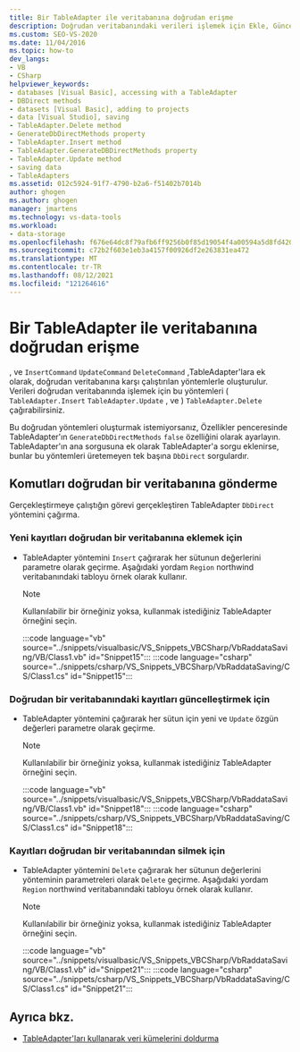 ```yaml
---
title: Bir TableAdapter ile veritabanına doğrudan erişme
description: Doğrudan veritabanındaki verileri işlemek için Ekle, Güncelleştir ve Sil gibi yöntemleri kullanarak TableAdapter ile veritabanına doğrudan erişin.
ms.custom: SEO-VS-2020
ms.date: 11/04/2016
ms.topic: how-to
dev_langs:
- VB
- CSharp
helpviewer_keywords:
- databases [Visual Basic], accessing with a TableAdapter
- DBDirect methods
- datasets [Visual Basic], adding to projects
- data [Visual Studio], saving
- TableAdapter.Delete method
- GenerateDbDirectMethods property
- TableAdapter.Insert method
- TableAdapter.GenerateDBDirectMethods property
- TableAdapter.Update method
- saving data
- TableAdapters
ms.assetid: 012c5924-91f7-4790-b2a6-f51402b7014b
author: ghogen
ms.author: ghogen
manager: jmartens
ms.technology: vs-data-tools
ms.workload:
- data-storage
ms.openlocfilehash: f676e64dc8f79afb6ff9256b0f85d19054f4a00594a5d8fd420e543b048a6e6f
ms.sourcegitcommit: c72b2f603e1eb3a4157f00926df2e263831ea472
ms.translationtype: MT
ms.contentlocale: tr-TR
ms.lasthandoff: 08/12/2021
ms.locfileid: "121264616"
---
```

# <a name="directly-access-the-database-with-a-tableadapter"></a>Bir TableAdapter ile veritabanına doğrudan erişme

, ve `InsertCommand` `UpdateCommand` `DeleteCommand` ,TableAdapter'lara ek olarak, doğrudan veritabanına karşı çalıştırılan yöntemlerle oluşturulur. Verileri doğrudan veritabanında işlemek için bu yöntemleri ( `TableAdapter.Insert` `TableAdapter.Update` , ve ) `TableAdapter.Delete` çağırabilirsiniz.

Bu doğrudan yöntemleri oluşturmak istemiyorsanız, Özellikler penceresinde TableAdapter'ın `GenerateDbDirectMethods` `false` özelliğini  olarak ayarlayın. TableAdapter'ın ana sorgusuna ek olarak TableAdapter'a sorgu eklenirse, bunlar bu yöntemleri üretemeyen tek başına `DbDirect` sorgulardır.

## <a name="send-commands-directly-to-a-database"></a>Komutları doğrudan bir veritabanına gönderme

Gerçekleştirmeye çalıştığın görevi gerçekleştiren TableAdapter `DbDirect` yöntemini çağırma.

### <a name="to-insert-new-records-directly-into-a-database"></a>Yeni kayıtları doğrudan bir veritabanına eklemek için

- TableAdapter yöntemini `Insert` çağırarak her sütunun değerlerini parametre olarak geçirme. Aşağıdaki yordam `Region` northwind veritabanındaki tabloyu örnek olarak kullanır.

    > [!NOTE]
    > Kullanılabilir bir örneğiniz yoksa, kullanmak istediğiniz TableAdapter örneğini seçin.

     :::code language="vb" source="../snippets/visualbasic/VS_Snippets_VBCSharp/VbRaddataSaving/VB/Class1.vb" id="Snippet15":::
     :::code language="csharp" source="../snippets/csharp/VS_Snippets_VBCSharp/VbRaddataSaving/CS/Class1.cs" id="Snippet15":::

### <a name="to-update-records-directly-in-a-database"></a>Doğrudan bir veritabanındaki kayıtları güncelleştirmek için

- TableAdapter yöntemini çağırarak her sütun için yeni ve `Update` özgün değerleri parametre olarak geçirme.

    > [!NOTE]
    > Kullanılabilir bir örneğiniz yoksa, kullanmak istediğiniz TableAdapter örneğini seçin.

     :::code language="vb" source="../snippets/visualbasic/VS_Snippets_VBCSharp/VbRaddataSaving/VB/Class1.vb" id="Snippet18":::
     :::code language="csharp" source="../snippets/csharp/VS_Snippets_VBCSharp/VbRaddataSaving/CS/Class1.cs" id="Snippet18":::

### <a name="to-delete-records-directly-from-a-database"></a>Kayıtları doğrudan bir veritabanından silmek için

- TableAdapter yöntemini `Delete` çağırarak her sütunun değerlerini yönteminin parametreleri olarak `Delete` geçirme. Aşağıdaki yordam `Region` northwind veritabanındaki tabloyu örnek olarak kullanır.

    > [!NOTE]
    > Kullanılabilir bir örneğiniz yoksa, kullanmak istediğiniz TableAdapter örneğini seçin.

     :::code language="vb" source="../snippets/visualbasic/VS_Snippets_VBCSharp/VbRaddataSaving/VB/Class1.vb" id="Snippet21":::
     :::code language="csharp" source="../snippets/csharp/VS_Snippets_VBCSharp/VbRaddataSaving/CS/Class1.cs" id="Snippet21":::

## <a name="see-also"></a>Ayrıca bkz.

- [TableAdapter'ları kullanarak veri kümelerini doldurma](../data-tools/fill-datasets-by-using-tableadapters.md)
